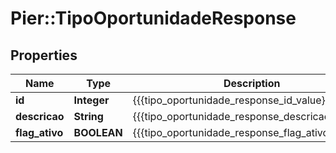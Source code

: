 # Pier::TipoOportunidadeResponse

## Properties
Name | Type | Description | Notes
------------ | ------------- | ------------- | -------------
**id** | **Integer** | {{{tipo_oportunidade_response_id_value}}} | 
**descricao** | **String** | {{{tipo_oportunidade_response_descricao_value}}} | 
**flag_ativo** | **BOOLEAN** | {{{tipo_oportunidade_response_flag_ativo_value}}} | 



